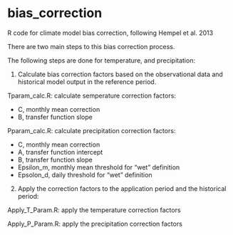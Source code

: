 # bias_correction
R code for climate model bias correction, following Hempel et al. 2013

There are two main steps to this bias correction process.

The following steps are done for temperature, and precipitation:
1. Calculate bias correction factors based on the observational data and historical model output in the reference period.

Tparam_calc.R: calculate semperature correction factors: 
- C, monthly mean correction
- B, transfer function slope 

Pparam_calc.R: calculate precipitation correction factors: 
- C, monthly mean correction
-	A, transfer function intercept
-	B, transfer function slope
-	Epsilon_m, monthly mean threshold for “wet” definition
-	Epsolon_d, daily threshold for “wet” definition

2.	Apply the correction factors to the application period and the historical period:

Apply_T_Param.R: apply the temperature correction factors

Apply_P_Param.R: apply the precipitation correction factors


